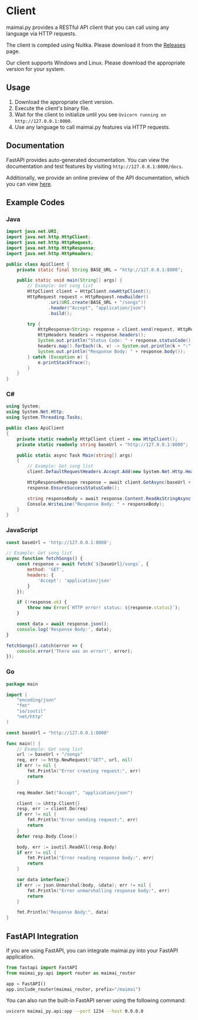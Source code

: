 # Client

maimai.py provides a RESTful API client that you can call using any language via HTTP requests.

The client is compiled using Nuitka. Please download it from the [Releases](https://github.com/TrueRou/maimai.py/releases) page.

Our client supports Windows and Linux. Please download the appropriate version for your system.

## Usage

1. Download the appropriate client version.
2. Execute the client's binary file.
3. Wait for the client to initialize until you see `Uvicorn running on http://127.0.0.1:8000`.
4. Use any language to call maimai.py features via HTTP requests.

## Documentation

FastAPI provides auto-generated documentation. You can view the documentation and test features by visiting `http://127.0.0.1:8000/docs`.

Additionally, we provide an online preview of the API documentation, which you can view [here](https://openapi.maimai.turou.fun/).

## Example Codes

### Java

```java
import java.net.URI;
import java.net.http.HttpClient;
import java.net.http.HttpRequest;
import java.net.http.HttpResponse;
import java.net.http.HttpHeaders;

public class ApiClient {
    private static final String BASE_URL = "http://127.0.0.1:8000";

    public static void main(String[] args) {
        // Example: Get song list
        HttpClient client = HttpClient.newHttpClient();
        HttpRequest request = HttpRequest.newBuilder()
                .uri(URI.create(BASE_URL + "/songs"))
                .header("Accept", "application/json")
                .build();

        try {
            HttpResponse<String> response = client.send(request, HttpResponse.BodyHandlers.ofString());
            HttpHeaders headers = response.headers();
            System.out.println("Status Code: " + response.statusCode());
            headers.map().forEach((k, v) -> System.out.println(k + ":" + v));
            System.out.println("Response Body: " + response.body());
        } catch (Exception e) {
            e.printStackTrace();
        }
    }
}
```

### C#

```csharp
using System;
using System.Net.Http;
using System.Threading.Tasks;

public class ApiClient
{
    private static readonly HttpClient client = new HttpClient();
    private static readonly string baseUrl = "http://127.0.0.1:8000";

    public static async Task Main(string[] args)
    {
        // Example: Get song list
        client.DefaultRequestHeaders.Accept.Add(new System.Net.Http.Headers.MediaTypeWithQualityHeaderValue("application/json"));

        HttpResponseMessage response = await client.GetAsync(baseUrl + "/songs");
        response.EnsureSuccessStatusCode();

        string responseBody = await response.Content.ReadAsStringAsync();
        Console.WriteLine("Response Body: " + responseBody);
    }
}
```

### JavaScript

```javascript
const baseUrl = 'http://127.0.0.1:8000';

// Example: Get song list
async function fetchSongs() {
    const response = await fetch(`${baseUrl}/songs`, {
        method: 'GET',
        headers: {
            'Accept': 'application/json'
        }
    });

    if (!response.ok) {
        throw new Error(`HTTP error! status: ${response.status}`);
    }

    const data = await response.json();
    console.log('Response Body:', data);
}

fetchSongs().catch(error => {
    console.error('There was an error!', error);
});
```

### Go

```go
package main

import (
    "encoding/json"
    "fmt"
    "io/ioutil"
    "net/http"
)

const baseUrl = "http://127.0.0.1:8000"

func main() {
    // Example: Get song list
    url := baseUrl + "/songs"
    req, err := http.NewRequest("GET", url, nil)
    if err != nil {
        fmt.Println("Error creating request:", err)
        return
    }

    req.Header.Set("Accept", "application/json")

    client := &http.Client{}
    resp, err := client.Do(req)
    if err != nil {
        fmt.Println("Error sending request:", err)
        return
    }
    defer resp.Body.Close()

    body, err := ioutil.ReadAll(resp.Body)
    if err != nil {
        fmt.Println("Error reading response body:", err)
        return
    }

    var data interface{}
    if err := json.Unmarshal(body, &data); err != nil {
        fmt.Println("Error unmarshalling response body:", err)
        return
    }

    fmt.Println("Response Body:", data)
}
```

## FastAPI Integration

If you are using FastAPI, you can integrate maimai.py into your FastAPI application.

```python
from fastapi import FastAPI
from maimai_py.api import router as maimai_router

app = FastAPI()
app.include_router(maimai_router, prefix="/maimai")
```

You can also run the built-in FastAPI server using the following command:

```bash
uvicorn maimai_py.api:app --port 1234 --host 0.0.0.0
```